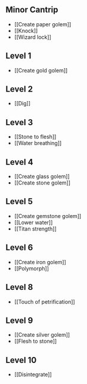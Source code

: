 ## Minor Cantrip

- [[Create paper golem]]
- [[Knock]]
- [[Wizard lock]]

## Level 1

- [[Create gold golem]]

## Level 2

- [[Dig]]

## Level 3

- [[Stone to flesh]]
- [[Water breathing]]

## Level 4

- [[Create glass golem]]
- [[Create stone golem]]

## Level 5

- [[Create gemstone golem]]
- [[Lower water]]
- [[Titan strength]]

## Level 6

- [[Create iron golem]]
- [[Polymorph]]

## Level 8

- [[Touch of petrification]]

## Level 9

- [[Create silver golem]]
- [[Flesh to stone]]

## Level 10

- [[Disintegrate]]
